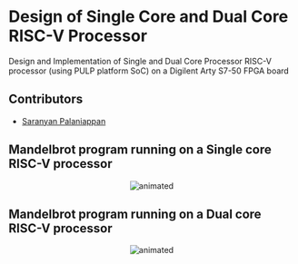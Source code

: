 # Design of Single Core and Dual Core RISC-V Processor

Design and Implementation of Single and Dual Core Processor RISC-V processor (using PULP platform SoC) on a Digilent Arty S7-50 FPGA board

## Contributors

<!-- prettier-ignore-start -->

- [Saranyan Palaniappan](https://github.com/elec-tra)


## Mandelbrot program running on a Single core RISC-V processor

<p align="center">
  <img src="https://github.com/elec-tra/RISC_V_Processor/blob/main/Results/Single%20Core.gif" alt="animated" />
</p>


## Mandelbrot program running on a Dual core RISC-V processor

<p align="center">
  <img src="https://github.com/elec-tra/RISC_V_Processor/blob/main/Results/Dual%20Core.gif" alt="animated" />
</p>
